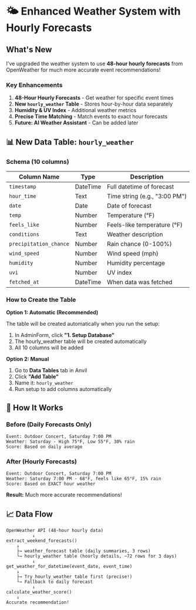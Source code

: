 # 🌤️ Enhanced Weather System with Hourly Forecasts

## What's New

I've upgraded the weather system to use **48-hour hourly forecasts** from OpenWeather for much more accurate event recommendations!

### Key Enhancements

1. **48-Hour Hourly Forecasts** - Get weather for specific event times
2. **New `hourly_weather` Table** - Stores hour-by-hour data separately
3. **Humidity & UV Index** - Additional weather metrics
4. **Precise Time Matching** - Match events to exact hour forecasts
5. **Future: AI Weather Assistant** - Can be added later

## 📊 New Data Table: `hourly_weather`

### Schema (10 columns)

| Column Name | Type | Description |
|------------|------|-------------|
| `timestamp` | DateTime | Full datetime of forecast |
| `hour_time` | Text | Time string (e.g., "3:00 PM") |
| `date` | Date | Date of forecast |
| `temp` | Number | Temperature (°F) |
| `feels_like` | Number | Feels-like temperature (°F) |
| `conditions` | Text | Weather description |
| `precipitation_chance` | Number | Rain chance (0-100%) |
| `wind_speed` | Number | Wind speed (mph) |
| `humidity` | Number | Humidity percentage |
| `uvi` | Number | UV index |
| `fetched_at` | DateTime | When data was fetched |

### How to Create the Table

**Option 1: Automatic (Recommended)**

The table will be created automatically when you run the setup:

1. In AdminForm, click **"1. Setup Database"**
2. The hourly_weather table will be created automatically
3. All 10 columns will be added

**Option 2: Manual**

1. Go to **Data Tables** tab in Anvil
2. Click **"Add Table"**
3. Name it: `hourly_weather`
4. Run setup to add columns automatically

## 🎯 How It Works

### Before (Daily Forecasts Only)

```
Event: Outdoor Concert, Saturday 7:00 PM
Weather: Saturday - High 75°F, Low 55°F, 30% rain
Score: Based on daily average
```

### After (Hourly Forecasts)

```
Event: Outdoor Concert, Saturday 7:00 PM
Weather: Saturday 7:00 PM - 68°F, feels like 65°F, 15% rain
Score: Based on EXACT hour weather
```

**Result:** Much more accurate recommendations!

## 📈 Data Flow

```
OpenWeather API (48-hour hourly data)
          ↓
extract_weekend_forecasts()
    ↓
    ├→ weather_forecast table (daily summaries, 3 rows)
    └→ hourly_weather table (hourly details, ~72 rows for 3 days)
          ↓
get_weather_for_datetime(event_date, event_time)
    ↓
    ├→ Try hourly_weather table first (precise!)
    └→ Fallback to daily forecast
          ↓
calculate_weather_score()
    ↓
Accurate recommendation!

